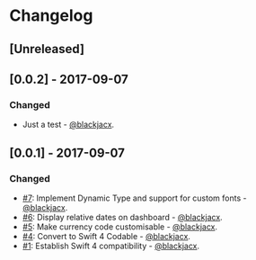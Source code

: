 # Changelog

## [Unreleased]

## [0.0.2] - 2017-09-07
### Changed
* Just a test - [@blackjacx](https://github.com/blackjacx).

## [0.0.1] - 2017-09-07
### Changed
* [#7](https://github.com/blackjacx/starter/pull/7): Implement Dynamic Type and support for custom fonts - [@blackjacx](https://github.com/blackjacx).
* [#6](https://github.com/blackjacx/starter/pull/6): Display relative dates on dashboard - [@blackjacx](https://github.com/blackjacx).
* [#5](https://github.com/blackjacx/starter/pull/5): Make currency code customisable - [@blackjacx](https://github.com/blackjacx).
* [#4](https://github.com/blackjacx/starter/pull/4): Convert to Swift 4 Codable - [@blackjacx](https://github.com/blackjacx).
* [#1](https://github.com/blackjacx/starter/pull/1): Establish Swift 4 compatibility - [@blackjacx](https://github.com/blackjacx).
